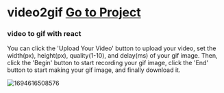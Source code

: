 # video2gif  [Go to Project](https://sansui-d.github.io/video2gif/) 
### video to gif with react
You can click the 'Upload Your Video' button to upload your video,
set the width(px), height(px), quality(1-10), and delay(ms) of your gif image.
Then, click the 'Begin' button to start recording your gif image,
click the 'End' button to start making your gif image,
and finally download it.

![1694616508576](https://github.com/sansui-d/video2gif/assets/71920152/dd08cf77-ccb2-4deb-89df-d1757da61f79)
